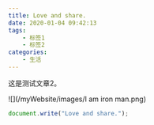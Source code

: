 ```yaml
---
title: Love and share.
date: 2020-01-04 09:42:13
tags:
    - 标签1
    - 标签2
categories:
    - 生活
---
```

<!--以上是文章的配置-->

<!--以下是文章的正文-->

这是测试文章2。

<!--
如果网站部署到的域名是根目录，则 /images/图片名称.后缀名
如果是子目录，则 /子目录名称/images/图片名称.后缀名
-->
![](/myWebsite/images/I am iron man.png)


```js
document.write("Love and share.");
```